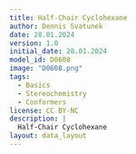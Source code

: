 ```yaml
---
title: Half-Chair Cyclohexane
author: Dennis Svatunek
date: 28.01.2024
version: 1.0
initial_date: 28.01.2024
model_id: D0608
image: "D0608.png"
tags: 
  - Basics
  - Stereochemistry
  - Conformers
license: CC BY-NC
description: |
  Half-Chair Cyclohexane
layout: data_layout
---
```

<script src="https://code.jquery.com/jquery-3.6.0.min.js"></script>
<script src="https://3Dmol.org/build/3Dmol-min.js"></script>
<script src="https://cdnjs.cloudflare.com/ajax/libs/three.js/r128/three.min.js"></script>
<div style="text-align: center;">
<div id="D0608" style="margin: auto; width: 500px; height: 500px;"></div>
</div>
<script>
(function() {
$(document).ready(function() {

var viewer = $3Dmol.createViewer("D0608", {defaultcolors: $3Dmol.elementColors.Jmol});
	
    var xyz = `18
0 1
C    -1.077407  0.919728  0.365166
C     0.163789  1.407215 -0.364760
C    -1.429518 -0.483799 -0.106335
C     1.377304  0.617944  0.105539
C    -0.243764 -1.474134 -0.122293
C     1.181508 -0.914639  0.122809
H    -1.925434  1.584862  0.187940
H    -0.893793  0.934568  1.445102
H     0.018620  1.293071 -1.444570
H     0.332868  2.471450 -0.186775
H    -1.833495 -0.396193 -1.118382
H    -2.241383 -0.890390  0.499709
H     1.614447  0.957394  1.117127
H     2.248038  0.871600 -0.501900
H    -0.426761 -2.257112  0.615256
H    -0.250153 -1.989164 -1.084277
H     1.537047 -1.287124  1.084808
H     1.848087 -1.365275 -0.614166`; 

    viewer.addModel(xyz, "xyz");
    viewer.setStyle({}, {stick: {radius: 0.15}, sphere: {scale: 0.25}});
    viewer.zoomTo();
	    viewer.rotate(90, {vx: 1, vy: 0, vz: 0});
	viewer.rotate(180, {vx: 0, vy: 0, vz: 1});
	viewer.rotate(35, {vx: 0, vy: 1, vz: 0});
	viewer.rotate(10, {vx: 1, vy: 0, vz: 0});
    viewer.zoom(1.4);
	viewer.setBackgroundColor('#f9f9f9');
    viewer.setViewStyle({style: 'outline', color: 'black', width: 0.02});
    viewer.render();
	
$("#D0608").css("position", "relative");

  });
})();  
</script>

